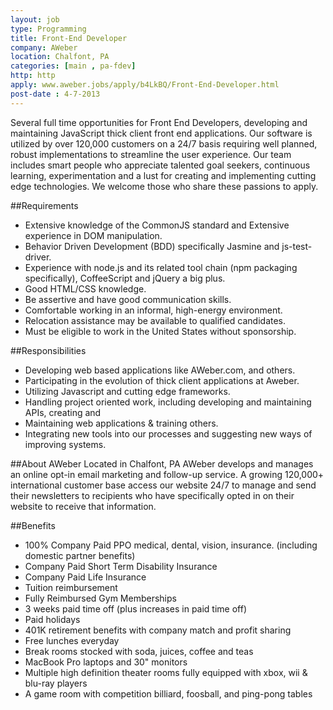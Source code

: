 ```yaml
---
layout: job
type: Programming
title: Front-End Developer
company: AWeber
location: Chalfont, PA
categories: [main , pa-fdev]
http: http
apply: www.aweber.jobs/apply/b4LkBQ/Front-End-Developer.html
post-date : 4-7-2013
---
```


Several full time opportunities for Front End Developers, developing and maintaining JavaScript thick client front end applications. Our software is utilized by over 120,000 customers on a 24/7 basis requiring well planned, robust implementations to streamline the user experience. Our team includes smart people who appreciate talented goal seekers, continuous learning, experimentation and a lust for creating and implementing cutting edge technologies. We welcome those who share these passions to apply.

##Requirements
* Extensive knowledge of the CommonJS standard and Extensive experience in DOM manipulation.
* Behavior Driven Development (BDD) specifically Jasmine and js-test-driver.
* Experience with node.js and its related tool chain (npm packaging specifically), CoffeeScript and jQuery a big plus.
* Good HTML/CSS knowledge.
* Be assertive and have good communication skills. 
* Comfortable working in an informal, high-energy environment.
* Relocation assistance may be available to qualified candidates.
* Must be eligible to work in the United States without sponsorship.

##Responsibilities
* Developing web based applications like AWeber.com, and others.
* Participating in the evolution of thick client applications at Aweber.
* Utilizing Javascript and cutting edge frameworks.
* Handling project oriented work, including developing and maintaining APIs, creating and
* Maintaining web applications & training others.
* Integrating new tools into our processes and suggesting new ways of improving systems.

##About AWeber
Located in Chalfont, PA AWeber develops and manages an online opt-in email marketing and follow-up service. A growing 120,000+ international customer base access our website 24/7 to manage and send their newsletters to recipients who have specifically opted in on their website to receive that information.

##Benefits
* 100% Company Paid PPO medical, dental, vision, insurance. (including domestic partner benefits)
* Company Paid Short Term Disability Insurance
* Company Paid Life Insurance
* Tuition reimbursement
* Fully Reimbursed Gym Memberships
* 3 weeks paid time off  (plus increases in paid time off)
* Paid holidays
* 401K retirement benefits with company match and profit sharing
* Free lunches everyday
* Break rooms stocked with soda, juices, coffee and teas
* MacBook Pro laptops and 30" monitors
* Multiple high definition theater rooms fully equipped with xbox, wii & blu-ray players
* A game room with competition billiard, foosball, and ping-pong tables